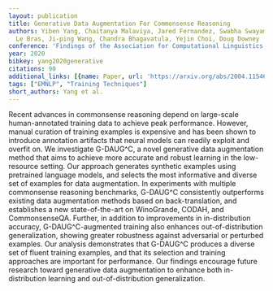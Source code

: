 ```yaml
---
layout: publication
title: Generative Data Augmentation For Commonsense Reasoning
authors: Yiben Yang, Chaitanya Malaviya, Jared Fernandez, Swabha Swayamdipta, Ronan
  Le Bras, Ji-ping Wang, Chandra Bhagavatula, Yejin Choi, Doug Downey
conference: 'Findings of the Association for Computational Linguistics: EMNLP 2020'
year: 2020
bibkey: yang2020generative
citations: 90
additional_links: [{name: Paper, url: 'https://arxiv.org/abs/2004.11546'}]
tags: ["EMNLP", "Training Techniques"]
short_authors: Yang et al.
---
```

Recent advances in commonsense reasoning depend on large-scale
human-annotated training data to achieve peak performance. However, manual
curation of training examples is expensive and has been shown to introduce
annotation artifacts that neural models can readily exploit and overfit on. We
investigate G-DAUG^C, a novel generative data augmentation method that aims to
achieve more accurate and robust learning in the low-resource setting. Our
approach generates synthetic examples using pretrained language models, and
selects the most informative and diverse set of examples for data augmentation.
In experiments with multiple commonsense reasoning benchmarks, G-DAUG^C
consistently outperforms existing data augmentation methods based on
back-translation, and establishes a new state-of-the-art on WinoGrande, CODAH,
and CommonsenseQA. Further, in addition to improvements in in-distribution
accuracy, G-DAUG^C-augmented training also enhances out-of-distribution
generalization, showing greater robustness against adversarial or perturbed
examples. Our analysis demonstrates that G-DAUG^C produces a diverse set of
fluent training examples, and that its selection and training approaches are
important for performance. Our findings encourage future research toward
generative data augmentation to enhance both in-distribution learning and
out-of-distribution generalization.